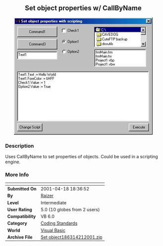 ﻿<div align="center">

## Set object properties w/ CallByName

<img src="PIC200142110841113.jpg">
</div>

### Description

Uses CallByName to set properties of objects. Could be used in a scripting engine.
 
### More Info
 


<span>             |<span>
---                |---
**Submitted On**   |2001-04-18 18:36:52
**By**             |[Raizer](https://github.com/Planet-Source-Code/PSCIndex/blob/master/ByAuthor/raizer.md)
**Level**          |Intermediate
**User Rating**    |5.0 (10 globes from 2 users)
**Compatibility**  |VB 6\.0
**Category**       |[Coding Standards](https://github.com/Planet-Source-Code/PSCIndex/blob/master/ByCategory/coding-standards__1-43.md)
**World**          |[Visual Basic](https://github.com/Planet-Source-Code/PSCIndex/blob/master/ByWorld/visual-basic.md)
**Archive File**   |[Set object186314212001\.zip](https://github.com/Planet-Source-Code/raizer-set-object-properties-w-callbyname__1-22573/archive/master.zip)








